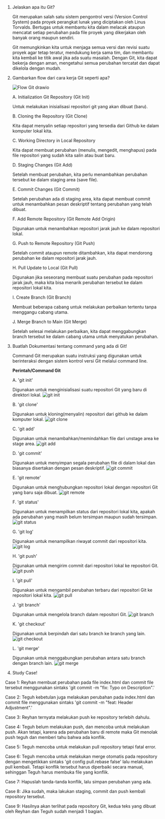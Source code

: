 1. Jelaskan apa itu Git?

    Git merupakan salah satu sistem pengontrol versi (Version Control System) pada proyek perangkat lunak yang diciptakan oleh Linus Torvalds. Bertugas untuk membantu kita dalam melacak ataupun mencatat setiap perubahan pada file proyek yang dikerjakan oleh banyak orang maupun sendiri.
    
    Git memungkinkan kita untuk menjaga semua versi dan revisi suatu proyek agar tetap teratur, mendukung kerja sama tim, dan membantu kita kembali ke titik awal jika ada suatu masalah. Dengan Git, kita dapat bekerja dengan aman, mengetahui semua perubahan tercatat dan dapat dikelola dengan mudah.
   

2. Gambarkan flow dari cara kerja Git seperti apa?

   ![Flow Git drawio](https://github.com/user-attachments/assets/e684f55d-6e64-496c-b362-1348e27a8d3e)


   A. Initialization Git Repository (Git Init)
   
   Untuk melakukan inisialisasi repositori git yang akan dibuat (baru).
   
    
   B. Cloning the Repository (Git Clone)

   Kita dapat menyalin setiap repositori yang tersedia dari Github ke dalam komputer lokal kita.
    

   C. Working Directory in Local Repository

   Kita dapat membuat perubahan (menulis, mengedit, menghapus) pada file repositori yang sudah kita salin atau buat baru. 
    

   D. Staging Changes (Git Add)

   Setelah membuat perubahan, kita perlu menambahkan perubahan tersebut ke dalam staging area (save file).
    

   E. Commit Changes (Git Commit)

   Setelah perubahan ada di staging area, kita dapat membuat commit untuk menambahkan pesan deskriptif tentang perubahan yang telah dibuat.
    

   F. Add Remote Repository (Git Remote Add Origin)

   Digunakan untuk menambahkan repositori jarak jauh ke dalam repositori lokal.
    

   G. Push to Remote Repository (Git Push)

   Setelah commit ataupun remote ditambahkan, kita dapat mendorong perubahan ke dalam repositori jarak jauh.
    

   H. Pull Update to Local (Git Pull)

   Digunakan jika seseorang membuat suatu perubahan pada repositori jarak jauh, maka kita bisa menarik perubahan tersebut ke dalam repositori lokal kita.
    
   I. Create Branch (Git Branch)

   Membuat beberapa cabang untuk melakukan perbaikan tertentu tanpa menggangu cabang utama.
    
   J. Merge Branch to Main (Git Merge)

   Setelah selesai melakukan perbaikan, kita dapat menggabungkan branch tersebut ke dalam cabang utama untuk menyatukan perubahan.



3. Buatlah Dokumentasi tentang command yang ada di Git!

    Command Git merupakan suatu instruksi yang digunakan untuk berinteraksi dengan sistem kontrol versi Git melalui command line.
    
    **Perintah/Command Git**

    A. 'git init'

    Digunakan untuk menginisialisasi suatu repositori Git yang baru di direktori lokal.
   ![git init](https://github.com/user-attachments/assets/d3883063-6c51-4d21-a362-d6e64c18d353)

    
    B. 'git clone'

    Digunakan untuk kloning(menyalin) repositori dari github ke dalam komputer lokal.
   ![git clone](https://github.com/user-attachments/assets/52439411-49e6-45ea-836e-0e1cf3f0e669)

    
    C. 'git add'

    Digunakan untuk menambahkan/memindahkan file dari unstage area ke stage area.
   ![git add](https://github.com/user-attachments/assets/0e665d2f-4ede-4e34-bd19-76d5fcb4707a)

    
    D. 'git commit'

    Digunakan untuk menyimpan segala perubahan file di dalam lokal dan biasanya disertakan dengan pesan deskriptif.
   ![git commit](https://github.com/user-attachments/assets/5c37cef8-df33-413a-928e-94a2683e82df)

    
    E. 'git remote'

    Digunakan untuk menghubungkan repositori lokal dengan repositori Git yang baru saja dibuat.
   ![git remote](https://github.com/user-attachments/assets/47c3d927-3077-412f-8571-b4ae17fb5e3a)


    F. 'git status'

    Digunakan untuk menampilkan status dari repositori lokal kita, apakah ada perubahan yang masih belum tersimpan maupun sudah tersimpan.
   ![git status](https://github.com/user-attachments/assets/8a5487af-340c-4cdf-b7c2-2851a50e5e87)

    
    G. 'git log'

    Digunakan untuk menampilkan riwayat commit dari repositori kita.
   ![git log](https://github.com/user-attachments/assets/9e81d5b1-71c9-4d94-8923-7609ebdc5929)

    
    H. 'git push'

    Digunakan untuk mengirim commit dari repositori lokal ke repositori Git.
   ![git push](https://github.com/user-attachments/assets/ce63f95e-b001-445e-8907-9d4f798c817d)

    
    I. 'git pull'

    Digunakan untuk mengambil perubahan terbaru dari repositori Git  ke repositori lokal kita.
   ![git pull](https://github.com/user-attachments/assets/a7f42d71-4960-4711-8333-d9ef1c016617)


    J. 'git branch'

    Digunakan untuk mengelola branch dalam repositori Git.
   ![git branch](https://github.com/user-attachments/assets/004924b7-a69d-462f-acf6-6d81e9b222ec)

    
    K. 'git checkout'

    Digunakan untuk berpindah dari satu branch ke branch yang lain.
   ![git checkout](https://github.com/user-attachments/assets/ed68dd6b-53b0-4aa7-b889-c7ce3239b435)

    
    L. 'git merge'

    Digunakan untuk menggabungkan perubahan antara satu branch dengan branch lain.
   ![git merge](https://github.com/user-attachments/assets/d7b68a77-9d73-4ddb-a9a1-f0112507fdf0)



5. Study Case!

Case 1: Reyhan membuat perubahan pada file index.html dan commit file tersebut menggunakan sintaks 'git commit -m "fix: Typo on Description".'

Case 2: Teguh kebetulan juga melakukan perubahan pada index.html dan commit file menggunakan sintaks 'git commit -m "feat: Header Adjustment".'

Case 3: Reyhan ternyata melakukan push ke repository terlebih dahulu.

Case 4: Teguh belum melakukan push, dan mencoba untuk melakukan push. Akan tetapi, karena ada perubahan baru di remote maka Git menolak push teguh dan memberi tahu bahwa ada konflik.

Case 5: Teguh mencoba untuk melakukan pull repository tetapi fatal error.

Case 6: Teguh mencoba untuk melakukan merge otomatis pada repository dengan mengetikkan sintaks 'git config pull.rebase false' lalu melakukan pull kembali. Tetapi konflik tersebut harus diperbaiki secara manual, sehinggan Teguh harus membuka file yang konflik.

Case 7: Hapuslah tanda-tanda konflik, lalu simpan perubahan yang ada.

Case 8: Jika sudah, maka lakukan staging, commit dan push kembali repository tersebut.

Case 9: Hasilnya akan terlihat pada repository Git, kedua teks yang dibuat oleh Reyhan dan Teguh sudah menjadi 1 bagian.

